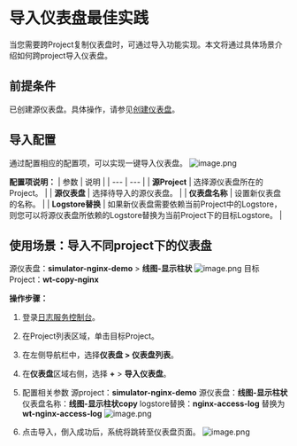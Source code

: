 # 导入仪表盘最佳实践
当您需要跨Project复制仪表盘时，可通过导入功能实现。本文将通过具体场景介绍如何跨project导入仪表盘。
## 前提条件
已创建源仪表盘。具体操作，请参见[创建仪表盘](https://help.aliyun.com/document_detail/59324.htm#concept-osm-1nq-zdb)。
## 导入配置
通过配置相应的配置项，可以实现一键导入仪表盘。
![image.png](/img/src/visulization/importOtherProjectDashboard/4a3d7d153429472af412228829099a49a6deb091ecfc3d585d2770e3cd7be629.png)

**配置项说明：**
| 参数 | 说明 |
| --- | --- |
| **源Project** | 选择源仪表盘所在的Project。 |
| **源仪表盘** | 选择待导入的源仪表盘。 |
| **仪表盘名称** | 设置新仪表盘的名称。 |
| **Logstore替换** | 如果新仪表盘需要依赖当前Project中的Logstore，则您可以将源仪表盘所依赖的Logstore替换为当前Project下的目标Logstore。 |

## 使用场景：导入不同project下的仪表盘
源仪表盘：**simulator-nginx-demo** > **线图-显示柱状**
![image.png](/img/src/visulization/importOtherProjectDashboard/fe1ed7808d138a0a1ea75534800750be4d1961e84493f9d4d01dae366dd1e9c1.png)
目标Project：**wt-copy-nginx**

**操作步骤：**
1. 登录[日志服务控制台](https://sls.console.aliyun.com/)。
2. 在Project列表区域，单击目标Project。
3. 在左侧导航栏中，选择**仪表盘 > 仪表盘列表**。
4. 在**仪表盘**区域右侧，选择 **+** > **导入仪表盘**。
5. 配置相关参数
源project：**simulator-nginx-demo**
源仪表盘：**线图-显示柱状**
仪表盘名称：**线图-显示柱状copy**
logstore替换：**nginx-access-log** 替换为 **wt-nginx-access-log**
![image.png](/img/src/visulization/importOtherProjectDashboard/9efea9a74efd81308ede28539a1712a8c21807367abb16ed16dce31257869af3.png)

6. 点击导入，倒入成功后，系统将跳转至仪表盘页面。
![image.png](/img/src/visulization/importOtherProjectDashboard/e4c39a1d3909f3d75c6e88abc0d7c8384310bbcc6e47a4609342e47bb84cb91b.png)
